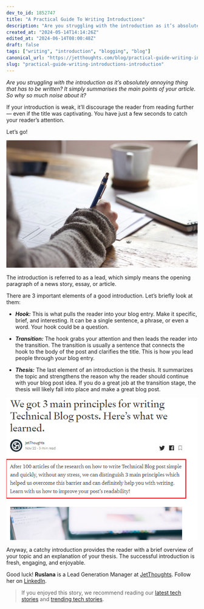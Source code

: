```yaml
---
dev_to_id: 1852747
title: "A Practical Guide To Writing Introductions"
description: "Are you struggling with the introduction as it’s absolutely annoying thing that has to be written? It..."
created_at: "2024-05-14T14:14:26Z"
edited_at: "2024-06-14T08:00:48Z"
draft: false
tags: ["writing", "introduction", "blogging", "blog"]
canonical_url: "https://jetthoughts.com/blog/practical-guide-writing-introductions-introduction/"
slug: "practical-guide-writing-introductions-introduction"
---
```

*Are you struggling with the introduction as it’s absolutely annoying thing that has to be written? It simply summarises the main points of your article. So why so much noise about it?*

If your introduction is weak, it’ll discourage the reader from reading further — even if the title was captivating. You have just a few seconds to catch your reader’s attention.

Let’s go!

![Photo by [Green Chameleon](https://unsplash.com/@craftedbygc?utm_source=unsplash&utm_medium=referral&utm_content=creditCopyText) on [Unsplash](https://unsplash.com/s/photos/writer?utm_source=unsplash&utm_medium=referral&utm_content=creditCopyText)](https://raw.githubusercontent.com/jetthoughts/jetthoughts.github.io/master/static/assets/img/blog/practical-guide-writing-introductions-introduction/file_0.jpeg)

The introduction is referred to as a lead, which simply means the opening paragraph of a news story, essay, or article.

There are 3 important elements of a good introduction. Let’s briefly look at them:

* ***Hook:*** This is what pulls the reader into your blog entry. Make it specific, brief, and interesting. It can be a single sentence, a phrase, or even a word. Your hook could be a question.

* ***Transition:*** The hook grabs your attention and then leads the reader into the transition. The transition is usually a sentence that connects the hook to the body of the post and clarifies the title. This is how you lead people through your blog entry.

* ***Thesis:*** The last element of an introduction is the thesis. It summarizes the topic and strengthens the reason why the reader should continue with your blog post idea. If you do a great job at the transition stage, the thesis will likely fall into place and make a great blog post.

![](https://raw.githubusercontent.com/jetthoughts/jetthoughts.github.io/master/static/assets/img/blog/practical-guide-writing-introductions-introduction/file_1.jpeg)

Anyway, a catchy introduction provides the reader with a brief overview of your topic and an explanation of your thesis. The successful introduction is fresh, engaging, and enjoyable.

Good luck!
**Ruslana** is a Lead Generation Manager at [JetThoughts](https://www.jetthoughts.com/). Follow her on [LinkedIn](https://www.linkedin.com/in/ruslana-brykaliuk-970016135/).
>  If you enjoyed this story, we recommend reading our [latest tech stories](https://jtway.co/latest) and [trending tech stories](https://jtway.co/trending).
